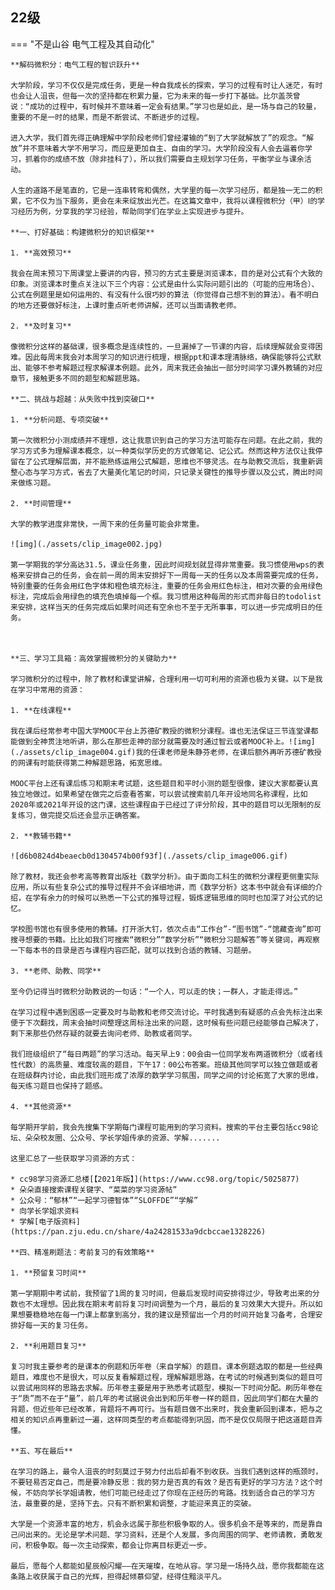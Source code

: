 ## 22级

=== "不是山谷 电气工程及其自动化"

    **解码微积分：电气工程的智识跃升**

    大学阶段，学习不仅仅是完成任务，更是一种自我成长的探索，学习的过程有时让人迷茫，有时也会让人沮丧，但每一次的坚持都在积累力量，它为未来的每一步打下基础。比尔盖茨曾说：“成功的过程中，有时候并不意味着一定会有结果。”学习也是如此，是一场与自己的较量，重要的不是一时的结果，而是不断尝试、不断进步的过程。

    进入大学，我们首先得正确理解中学阶段老师们曾经灌输的“到了大学就解放了”的观念。“解放”并不意味着大学不用学习，而应是更加自主、自由的学习。大学阶段没有人会去逼着你学习，抓着你的成绩不放（除非挂科了），所以我们需要自主规划学习任务，平衡学业与课余活动。

    人生的道路不是笔直的，它是一连串转弯和偶然，大学里的每一次学习经历，都是独一无二的积累，它不仅为当下服务，更会在未来绽放出光芒。在这篇文章中，我将以课程微积分（甲）Ⅰ的学习经历为例，分享我的学习经验，帮助同学们在学业上实现进步与提升。

    **一、打好基础：构建微积分的知识框架**

    1. **高效预习**

    我会在周末预习下周课堂上要讲的内容，预习的方式主要是浏览课本，目的是对公式有个大致的印象。浏览课本时重点关注以下三个内容：公式是由什么实际问题引出的（可能的应用场合）、公式在例题里是如何运用的、有没有什么很巧妙的算法（你觉得自己想不到的算法）。看不明白的地方还要做好标注，上课时重点听老师讲解，还可以当面请教老师。

    2. **及时复习**

    像微积分这样的基础课，很多概念是连续性的，一旦漏掉了一节课的内容，后续理解就会变得困难。因此每周末我会对本周学习的知识进行梳理，根据ppt和课本理清脉络，确保能够将公式默出、能够不参考解题过程求解课本例题。此外，周末我还会抽出一部分时间学习课外教辅的对应章节，接触更多不同的题型和解题思路。

    **二、挑战与超越：从失败中找到突破口**

    1. **分析问题、专项突破**

    第一次微积分小测成绩并不理想，这让我意识到自己的学习方法可能存在问题。在此之前，我的学习方式多为理解课本概念，以一种类似学历史的方式做笔记、记公式。然而这种方法仅让我停留在了公式理解层面，并不能熟练运用公式解题，思维也不够灵活。在与助教交流后，我重新调整心态与学习方式，省去了大量美化笔记的时间，只记录关键性的推导步骤以及公式，腾出时间来做练习题。

    2. **时间管理**

    大学的教学进度非常快，一周下来的任务量可能会非常重。 
    
    ![img](./assets/clip_image002.jpg) 

    第一学期我的学分高达31.5，课业任务重，因此时间规划就显得非常重要。我习惯使用wps的表格来安排自己的任务，会在前一周的周末安排好下一周每一天的任务以及本周需要完成的任务，特别重要的任务会用红色字体和橙色填充标注，重要的任务会用红色标注，相对次要的会用绿色标注，完成后会用绿色的填充色填掉每一个框。我习惯用这种每周的形式而非每日的todolist来安排，这样当天的任务完成后如果时间还有空余也不至于无所事事，可以进一步完成明日的任务。



    **三、学习工具箱：高效掌握微积分的关键助力**

    学习微积分的过程中，除了教材和课堂讲解，合理利用一切可利用的资源也极为关键。以下是我在学习中常用的资源：

    1. **在线课程**

    我在课后经常参考中国大学MOOC平台上苏德矿教授的微积分课程。谁也无法保证三节连堂课都能做到全神贯注地听讲，那么在那些走神的部分就需要及时通过智云或者MOOC补上。![img](./assets/clip_image004.gif)我的任课老师是朱静芬老师，在课后额外再听苏德矿教授的网课有时能获得第二种解题思路，拓宽思维。

    MOOC平台上还有课后练习和期末考试题，这些题目和平时小测的题型很像，建议大家都要认真独立地做过。如果希望在做完之后查看答案，可以尝试搜索前几年开设地同名称课程，比如2020年或2021年开设的这门课，这些课程由于已经过了评分阶段，其中的题目可以无限制的反复练习，做完提交后还会显示正确答案。

    2. **教辅书籍**

    ![d6b0824d4beaecb0d1304574b00f93f](./assets/clip_image006.gif)
    
    除了教材，我还会参考高等教育出版社《数学分析》。由于面向工科生的微积分课程更侧重实际应用，所以有些复杂公式的推导过程并不会详细地讲，而《数学分析》这本书中就会有详细的介绍，在学有余力的时候可以熟悉一下公式的推导过程，锻炼逻辑思维的同时也加深了对公式的记忆。

    学校图书馆也有很多使用的教辅。打开浙大钉，依次点击“工作台”-“图书馆”-“馆藏查询”即可搜寻想要的书籍。比比如我们可搜索“微积分”“数学分析”“微积分习题解答”等关键词，再观察一下每本书的目录是否与课程内容匹配，就可以找到合适的教辅、习题册。

    3. **老师、助教、同学**

    至今仍记得当时微积分助教说的一句话：“一个人，可以走的快；一群人，才能走得远。”

    在学习过程中遇到困惑一定要及时与助教和老师交流讨论。平时我遇到有疑惑的点会先标注出来便于下次翻找，周末会抽时间整理这周标注出来的问题，这时候有些问题已经能够自己解决了，剩下来那些仍然存疑的就要去询问老师、助教或者同学。

    我们班级组织了“每日两题”的学习活动。每天早上9：00会由一位同学发布两道微积分（或者线性代数）的高质量、难度较高的题目，下午17：00公布答案。班级其他同学可以独立做题或者在班级群内讨论，由此我们班形成了浓厚的数学学习氛围，同学之间的讨论拓宽了大家的思维，每天练习题目也保持了题感。

    4. **其他资源**

    每学期开学前，我会先搜集下学期每门课程可能用到的学习资料。搜索的平台主要包括cc98论坛、朵朵校友圈、公众号、学长学姐传承的资源、学解.......

    这里汇总了一些获取学习资源的方式：

    * cc98学习资源汇总楼[【2021年版】](https://www.cc98.org/topic/5025877)
    * 朵朵直接搜索课程关键字、“菜菜的学习资源帖”
    * 公众号：“郁林”“一起学习德智体”“SLOFFDE”“学解”
    * 向学长学姐求资料
    * 学解[电子版资料](https://pan.zju.edu.cn/share/4a24281533a9dcbccae1328226)

    **四、精准刷题法：考前复习的有效策略**

    1. **预留复习时间**

    第一学期期中考试前，我预留了1周的复习时间，但最后发现时间安排得过少，导致考出来的分数也不太理想。因此我在期末考前将复习时间调整为一个月，最后的复习效果大大提升。所以如果想要稳稳地在每一门课上都拿到高分，我的建议是预留出一个月的时间开始复习备考，合理安排好每一天的复习任务。

    2. **利用题目复习**

    复习时我主要参考的是课本的例题和历年卷（来自学解）的题目。课本例题选取的都是一些经典题目，难度也不是很大，可以反复看解题过程，理解解题思路，在考试的时候遇到类似的题目可以尝试用同样的思路去求解。历年卷主要是用于熟悉考试题型，模拟一下时间分配。刷历年卷在于“质”而不在于“量”，前几年的考试据说会出到和历年卷一样的题目，因此同学们都在大量的背题，但近些年已经改革，背题将不再可行。当有题目做不出来时，我会重新回到课本，把与之相关的知识点再重新过一遍，这样同类型的考点都能得到巩固，而不是仅仅局限于把这道题目弄懂。

    **五、写在最后**

    在学习的路上，最令人沮丧的时刻莫过于努力付出后却看不到收获。当我们遇到这样的瓶颈时，不要轻易否定自己，而是要冷静反思：我的努力是否真的有效？是否有更好的学习方法？这个时候，不妨向学长学姐请教，他们可能已经走过了你现在正经历的弯路。找到适合自己的学习方法，最重要的是，坚持下去。只有不断积累和调整，才能迎来真正的突破。

    大学是一个资源丰富的地方，机会永远属于那些积极争取的人。很多机会不是等来的，而是靠自己问出来的。无论是学术问题、学习资料，还是个人发展，多向周围的同学、老师请教，勇敢发问，积极争取。每一次主动探索，都会让你离目标更近一步。

    最后，愿每个人都能如星辰般闪耀——在天璀璨，在地从容。学习是一场持久战，愿你我都能在这条路上收获属于自己的光辉，担得起倾慕仰望，经得住黯淡平凡。